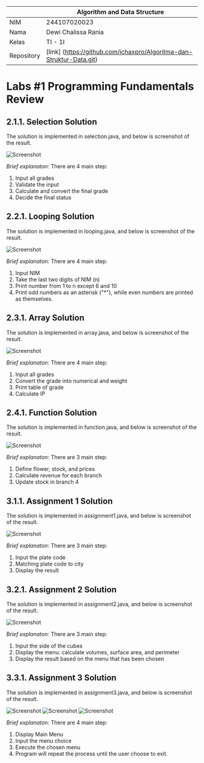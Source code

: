 |  | Algorithm and Data Structure |
|--|--|
| NIM |  244107020023|
| Nama |  Dewi Chalissa Rania |
| Kelas | TI - 1I |
| Repository | [link] (https://github.com/ichaxpro/Algoritma-dan-Struktur-Data.git) |

# Labs #1 Programming Fundamentals Review

## 2.1.1. Selection Solution

The solution is implemented in selection.java, and below is screenshot of the result.

![Screenshot](../Jobsheet_1/image/lab1.png)

*Brief explanaton:* There are 4 main step: 
1. Input all grades
2. Validate the input
3. Calculate and convert the final grade
4. Decide the final status

## 2.2.1. Looping Solution
The solution is implemented in looping.java, and below is screenshot of the result.

![Screenshot](../Jobsheet_1/image/lab2.png)

*Brief explanaton:* There are 4 main step: 
1. Input NIM
2. Take the last two digits of NIM (n)
3. Print number from 1 to n except 6 and 10
4. Print odd numbers as an asterisk ("*"), while even numbers are printed as themselves.

## 2.3.1. Array Solution
The solution is implemented in array.java, and below is screenshot of the result.

![Screenshot](../Jobsheet_1/image/lab3.png)

*Brief explanaton:* There are 4 main step: 
1. Input all grades
2. Convert the grade into numerical and weight
3. Print table of grade
4. Calculate IP

## 2.4.1. Function Solution
The solution is implemented in function.java, and below is screenshot of the result.

![Screenshot](../Jobsheet_1/image/lab4.png)

*Brief explanaton:* There are 3 main step: 
1. Define flower, stock, and prices 
2. Calculate revenue for each branch
3. Update stock in branch 4


## 3.1.1. Assignment 1 Solution
The solution is implemented in assignment1.java, and below is screenshot of the result.

![Screenshot](../Jobsheet_1/image/Assignment1.png)

*Brief explanaton:* There are 3 main step: 
1. Input the plate code
2. Matching plate code to city
3. Display the result

## 3.2.1. Assignment 2 Solution
The solution is implemented in assignment2.java, and below is screenshot of the result.

![Screenshot](../Jobsheet_1/image/Assignment2.png)

*Brief explanaton:* There are 3 main step: 
1. Input the side of the cubes
2. Display the menu: calculate volumes, surface area, and perimeter
3. Display the result based on the menu that has been chosen

## 3.3.1. Assignment 3 Solution
The solution is implemented in assignment3.java, and below is screenshot of the result.

![Screenshot](../Jobsheet_1/image/Assignment3(1).png)
![Screenshot](../Jobsheet_1/image/Assignment3(2).png)
![Screenshot](../Jobsheet_1/image/assignment3(3).png)

*Brief explanaton:* There are 4 main step: 
1. Display Main Menu
2. Input the menu choice
3. Execute the chosen menu
4. Program will repeat the process until the user choose to exit.
